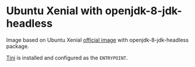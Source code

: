 # Ubuntu Xenial with openjdk-8-jdk-headless

Image based on Ubuntu Xenial [official image](https://hub.docker.com/_/ubuntu/) with openjdk-8-jdk-headless package.

[Tini](https://github.com/krallin/tini) is installed and configured as the `ENTRYPOINT`.
